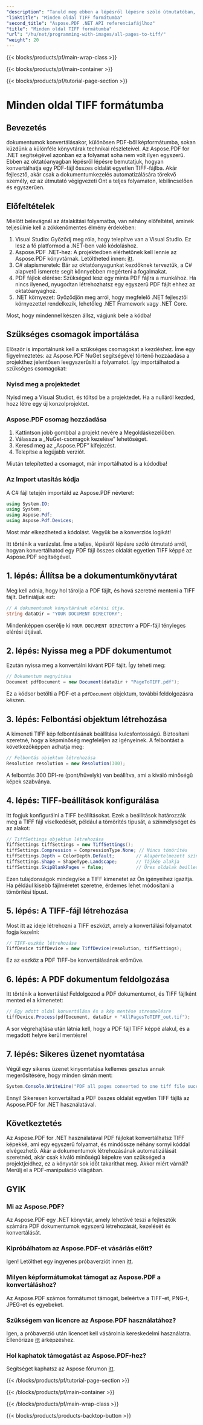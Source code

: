 ```yaml
---
"description": "Tanuld meg ebben a lépésről lépésre szóló útmutatóban, hogyan konvertálhatod egy PDF összes oldalát TIFF formátumba az Aspose.PDF for .NET segítségével. Egyszerű és hatékony dokumentumkezelés."
"linktitle": "Minden oldal TIFF formátumba"
"second_title": "Aspose.PDF .NET API referenciafájlhoz"
"title": "Minden oldal TIFF formátumba"
"url": "/hu/net/programming-with-images/all-pages-to-tiff/"
"weight": 20
---
```


{{< blocks/products/pf/main-wrap-class >}}

{{< blocks/products/pf/main-container >}}

{{< blocks/products/pf/tutorial-page-section >}}

# Minden oldal TIFF formátumba

## Bevezetés

dokumentumok konvertálásakor, különösen PDF-ből képformátumba, sokan küzdünk a különféle könyvtárak technikai részleteivel. Az Aspose.PDF for .NET segítségével azonban ez a folyamat soha nem volt ilyen egyszerű. Ebben az oktatóanyagban lépésről lépésre bemutatjuk, hogyan konvertálhatja egy PDF-fájl összes oldalát egyetlen TIFF-fájlba. Akár fejlesztő, akár csak a dokumentumkezelés automatizálására törekvő személy, ez az útmutató végigvezeti Önt a teljes folyamaton, lebilincselően és egyszerűen.

## Előfeltételek

Mielőtt belevágnál az átalakítási folyamatba, van néhány előfeltétel, aminek teljesülnie kell a zökkenőmentes élmény érdekében:

1. Visual Studio: Győződj meg róla, hogy telepítve van a Visual Studio. Ez lesz a fő platformod a .NET-ben való kódoláshoz.
2. Aspose.PDF .NET-hez: A projektedben elérhetőnek kell lennie az Aspose.PDF könyvtárnak. Letöltheted innen: [itt](https://releases.aspose.com/pdf/net/).
3. C# alapismeretek: Bár az oktatóanyagunkat kezdőknek terveztük, a C# alapvető ismerete segít könnyebben megérteni a fogalmakat.
4. PDF fájlok elérése: Szükséged lesz egy minta PDF fájlra a munkához. Ha nincs ilyened, nyugodtan létrehozhatsz egy egyszerű PDF fájlt ehhez az oktatóanyaghoz.
5. .NET környezet: Győződjön meg arról, hogy megfelelő .NET fejlesztői környezettel rendelkezik, lehetőleg .NET Framework vagy .NET Core.

Most, hogy mindennel készen állsz, vágjunk bele a kódba!

## Szükséges csomagok importálása

Először is importálnunk kell a szükséges csomagokat a kezdéshez. Íme egy figyelmeztetés: az Aspose.PDF NuGet segítségével történő hozzáadása a projekthez jelentősen leegyszerűsíti a folyamatot. Így importálhatod a szükséges csomagokat:

### Nyisd meg a projektedet

Nyisd meg a Visual Studiot, és töltsd be a projektedet. Ha a nulláról kezded, hozz létre egy új konzolprojektet.

### Aspose.PDF csomag hozzáadása

1. Kattintson jobb gombbal a projekt nevére a Megoldáskezelőben.
2. Válassza a „NuGet-csomagok kezelése” lehetőséget.
3. Keresd meg az „Aspose.PDF” kifejezést.
4. Telepítse a legújabb verziót.

Miután telepítetted a csomagot, már importálhatod is a kódodba!

### Az Import utasítás kódja

A C# fájl tetején importáld az Aspose.PDF névteret:

```csharp
using System.IO;
using System;
using Aspose.Pdf;
using Aspose.Pdf.Devices;
```

Most már elkezdheted a kódolást. Vegyük be a konverziós logikát!

Itt történik a varázslat. Íme a teljes, lépésről lépésre szóló útmutató arról, hogyan konvertálhatod egy PDF fájl összes oldalát egyetlen TIFF képpé az Aspose.PDF segítségével.

## 1. lépés: Állítsa be a dokumentumkönyvtárat

Meg kell adnia, hogy hol tárolja a PDF fájlt, és hová szeretné menteni a TIFF fájlt. Definiáljuk ezt:

```csharp
// A dokumentumok könyvtárának elérési útja.
string dataDir = "YOUR DOCUMENT DIRECTORY";
```

Mindenképpen cserélje ki `YOUR DOCUMENT DIRECTORY` a PDF-fájl tényleges elérési útjával.

## 2. lépés: Nyissa meg a PDF dokumentumot

Ezután nyissa meg a konvertálni kívánt PDF fájlt. Így teheti meg:

```csharp
// Dokumentum megnyitása
Document pdfDocument = new Document(dataDir + "PageToTIFF.pdf");
```

Ez a kódsor betölti a PDF-et a `pdfDocument` objektum, további feldolgozásra készen.

## 3. lépés: Felbontási objektum létrehozása

A kimeneti TIFF kép felbontásának beállítása kulcsfontosságú. Biztosítani szeretné, hogy a képminőség megfeleljen az igényeinek. A felbontást a következőképpen adhatja meg:

```csharp
// Felbontás objektum létrehozása
Resolution resolution = new Resolution(300);
```

A felbontás 300 DPI-re (pont/hüvelyk) van beállítva, ami a kiváló minőségű képek szabványa.

## 4. lépés: TIFF-beállítások konfigurálása

Itt fogjuk konfigurálni a TIFF beállításokat. Ezek a beállítások határozzák meg a TIFF fájl viselkedését, például a tömörítés típusát, a színmélységet és az alakot:

```csharp
// TiffSettings objektum létrehozása
TiffSettings tiffSettings = new TiffSettings();
tiffSettings.Compression = CompressionType.None; // Nincs tömörítés
tiffSettings.Depth = ColorDepth.Default;        // Alapértelmezett színmélység
tiffSettings.Shape = ShapeType.Landscape;       // Tájkép alakja
tiffSettings.SkipBlankPages = false;            // Üres oldalak beillesztése
```

Ezen tulajdonságok mindegyike a TIFF kimenetet az Ön igényeihez igazítja. Ha például kisebb fájlméretet szeretne, érdemes lehet módosítani a tömörítési típust.

## 5. lépés: A TIFF-fájl létrehozása

Most itt az ideje létrehozni a TIFF eszközt, amely a konvertálási folyamatot fogja kezelni:

```csharp
// TIFF-eszköz létrehozása
TiffDevice tiffDevice = new TiffDevice(resolution, tiffSettings);
```

Ez az eszköz a PDF TIFF-be konvertálásának erőműve.

## 6. lépés: A PDF dokumentum feldolgozása

Itt történik a konvertálás! Feldolgozod a PDF dokumentumot, és TIFF fájlként mented el a kimenetet:

```csharp
// Egy adott oldal konvertálása és a kép mentése streamelésre
tiffDevice.Process(pdfDocument, dataDir + "AllPagesToTIFF_out.tif");
```

A sor végrehajtása után látnia kell, hogy a PDF fájl TIFF képpé alakul, és a megadott helyre kerül mentésre!

## 7. lépés: Sikeres üzenet nyomtatása

Végül egy sikeres üzenet kinyomtatása kellemes gesztus annak megerősítésére, hogy minden simán ment:

```csharp
System.Console.WriteLine("PDF all pages converted to one tiff file successfully!");
```

Ennyi! Sikeresen konvertáltad a PDF összes oldalát egyetlen TIFF fájllá az Aspose.PDF for .NET használatával.

## Következtetés

Az Aspose.PDF for .NET használatával PDF fájlokat konvertálhatsz TIFF képekké, ami egy egyszerű folyamat, és mindössze néhány sornyi kóddal elvégezhető. Akár a dokumentumok létrehozásának automatizálását szeretnéd, akár csak kiváló minőségű képekre van szükséged a projektjeidhez, ez a könyvtár sok időt takaríthat meg. Akkor miért várnál? Merülj el a PDF-manipuláció világában.

## GYIK

### Mi az Aspose.PDF?
Az Aspose.PDF egy .NET könyvtár, amely lehetővé teszi a fejlesztők számára PDF dokumentumok egyszerű létrehozását, kezelését és konvertálását.

### Kipróbálhatom az Aspose.PDF-et vásárlás előtt?
Igen! Letölthet egy ingyenes próbaverziót innen [itt](https://releases.aspose.com/).

### Milyen képformátumokat támogat az Aspose.PDF a konvertáláshoz?
Az Aspose.PDF számos formátumot támogat, beleértve a TIFF-et, PNG-t, JPEG-et és egyebeket.

### Szükségem van licencre az Aspose.PDF használatához?
Igen, a próbaverzió után licencet kell vásárolnia kereskedelmi használatra. Ellenőrizze [itt](https://purchase.aspose.com/) árképzéshez.

### Hol kaphatok támogatást az Aspose.PDF-hez?
Segítséget kaphatsz az Aspose fórumon [itt](https://forum.aspose.com/c/pdf/10).

{{< /blocks/products/pf/tutorial-page-section >}}

{{< /blocks/products/pf/main-container >}}

{{< /blocks/products/pf/main-wrap-class >}}

{{< blocks/products/products-backtop-button >}}